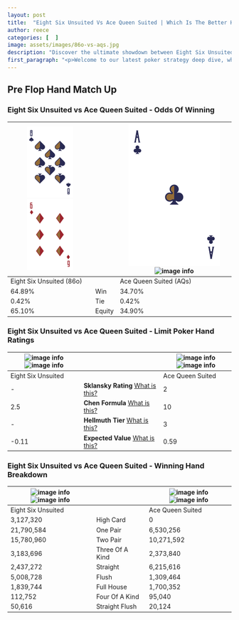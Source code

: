 ```yaml
---
layout: post
title:  "Eight Six Unsuited Vs Ace Queen Suited | Which Is The Better Hand In Poker? A Complete Guide"
author: reece
categories: [  ]
image: assets/images/86o-vs-aqs.jpg
description: "Discover the ultimate showdown between Eight Six Unsuited and Ace Queen Suited in poker! Uncover the odds, strategies, and scenarios where one hand triumphs over the other. Get ready to up your poker game with this thrilling analysis."
first_paragraph: "<p>Welcome to our latest poker strategy deep dive, where we're pitting two distinct hands against each other in a high-stakes showdown: Eight Six Unsuited vs Ace Queen Suited.</p><p>In the dynamic world of poker, every decision counts, and knowing which hand holds the upper hand is key to your success at the table.</p><p>In this article, we'll dissect these two hands, explore the scenarios where one dominates the other, and equip you with the knowledge to make strategic choices that can tip the odds in your favor.</p><p>Get ready to unravel the intriguing dynamics of these poker hands and elevate your game to new heights.</p>"
---
```




[comment]: # (sp0)

## Pre Flop Hand Match Up

<div class="table hand-ratings" markdown="1"> 



### Eight Six Unsuited vs Ace Queen Suited - Odds Of Winning


    
| ![image info](assets/images/hand1/8.png) ![image info](assets/images/hand1/6o.png) |  | ![image info](assets/images/hand2/a.png) ![image info](assets/images/hand2/qs.png) |
| -------- | -------- | -------- |
| Eight Six Unsuited (86o) |  | Ace Queen Suited (AQs) |
| 64.89% | Win | 34.70% |
| 0.42% | Tie | 0.42% |
| 65.10% | Equity | 34.90% |




[comment]: # (sp1)



### Eight Six Unsuited vs Ace Queen Suited - Limit Poker Hand Ratings


    
| ![image info](https://www.riverpairs.com/assets/images/hand1/8.png) ![image info](https://www.riverpairs.com/assets/images/hand1/6o.png) |  | ![image info](https://www.riverpairs.com/assets/images/hand2/a.png) ![image info](https://www.riverpairs.com/assets/images/hand2/qs.png) |
| -------- | -------- | -------- |
| Eight Six Unsuited |  | Ace Queen Suited |
| - | **Sklansky Rating** [What is this?](/sklansky-rating-explained) | 2 |
| 2.5 | **Chen Formula** [What is this?](/chen-formula-explained) | 10 |
| - | **Hellmuth Tier** [What is this?](/Hellmuth-tier-explained) | 3 |
| -0.11 | **Expected Value** [What is this?](/expected-value-explained) | 0.59 |




[comment]: # (sp2)



### Eight Six Unsuited vs Ace Queen Suited - Winning Hand Breakdown


    
| ![image info](https://www.riverpairs.com/assets/images/hand1/8.png) ![image info](https://www.riverpairs.com/assets/images/hand1/6o.png) |  | ![image info](https://www.riverpairs.com/assets/images/hand2/a.png) ![image info](https://www.riverpairs.com/assets/images/hand2/qs.png) |
| -------- | -------- | -------- |
| Eight Six Unsuited |  | Ace Queen Suited |
| 3,127,320 | High Card | 0 |
| 21,790,584 | One Pair | 6,530,256 |
| 15,780,960 | Two Pair | 10,271,592 |
| 3,183,696 | Three Of A Kind | 2,373,840 |
| 2,437,272 | Straight | 6,215,616 |
| 5,008,728 | Flush | 1,309,464 |
| 1,839,744 | Full House | 1,700,352 |
| 112,752 | Four Of A Kind | 95,040 |
| 50,616 | Straight Flush | 20,124 |




[comment]: # (sp3)



</div>

[comment]: # (sp4)



[comment]: # (sp5)

